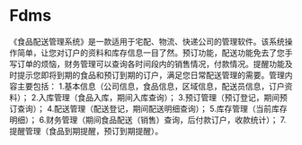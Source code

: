 # Fdms
 《食品配送管理系统》是一款适用于宅配、物流、快递公司的管理软件。该系统操作简单，让您对订户的资料和库存信息一目了然。预订功能，配送功能免去了您手写订单的烦恼，财务管理可以查询各时间段内的销售情况，付款情况。提醒功能及时提示您即将到期的食品和预订到期的订户，满足您日常配送管理的需要。管理内容主要包括：  1.基本信息（公司信息，食品信息，区域信息，配送员信息，订户资料）；  2.入库管理（食品入库，期间入库查询）；  3.预订管理（预订登记，期间预订查询）；  4.配送管理（配送登记，期间配送明细查询）；  5.库存管理（当前库存明细）；  6.财务管理（期间食品配送（销售）查询，后付款订户，收款统计）；  7.提醒管理（食品到期提醒，预订到期提醒）。
